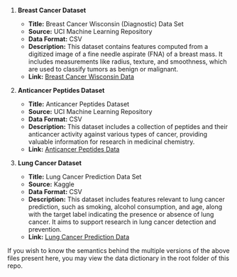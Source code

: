 1. **Breast Cancer Dataset**
   - **Title:** Breast Cancer Wisconsin (Diagnostic) Data Set
   - **Source:** UCI Machine Learning Repository
   - **Data Format:** CSV
   - **Description:** This dataset contains features computed from a digitized image of a fine needle aspirate (FNA) of a breast mass. It includes measurements like radius, texture, and smoothness, which are used to classify tumors as benign or malignant.
   - **Link:** [Breast Cancer Wisconsin Data](https://www.kaggle.com/datasets/uciml/breast-cancer-wisconsin-data)


2. **Anticancer Peptides Dataset**
   - **Title:** Anticancer Peptides Dataset
   - **Source:** UCI Machine Learning Repository
   - **Data Format:** CSV
   - **Description:** This dataset includes a collection of peptides and their anticancer activity against various types of cancer, providing valuable information for research in medicinal chemistry.
   - **Link:** [Anticancer Peptides Data](https://www.kaggle.com/datasets/uciml/anticancer-peptides-dataset)

3. **Lung Cancer Dataset**
   - **Title:** Lung Cancer Prediction Data Set
   - **Source:** Kaggle
   - **Data Format:** CSV
   - **Description:** This dataset includes features relevant to lung cancer prediction, such as smoking, alcohol consumption, and age, along with the target label indicating the presence or absence of lung cancer. It aims to support research in lung cancer detection and prevention.
   - **Link:** [Lung Cancer Prediction Data](https://www.kaggle.com/datasets/rashadrmammadov/lung-cancer-prediction)
  
If you wish to know the semantics behind the multiple versions of the above files present here, you may view the data dictionary in the root folder of this repo.
